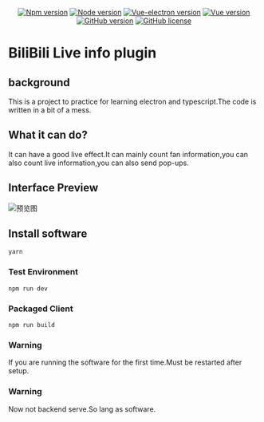 <div align=center>

[![Npm version](https://img.shields.io/badge/npm-v7.10.0-DC143C)](https://github.com/sanqi377/bilibibli) [![Node version](https://img.shields.io/badge/node-v16.0.0-2E8B57)](https://github.com/sanqi377/bilibibli) [![Vue-electron version](https://img.shields.io/badge/vue--electron-v1.0.6-FFD700)](https://github.com/sanqi377/bilibibli) [![Vue version](https://img.shields.io/badge/vue-v2.5.16-E9967A)](https://github.com/sanqi377/bilibibli) [![GitHub version](https://badge.fury.io/gh/sanqi377%2Fbilibibli.svg)](https://github.com/sanqi377/bilibibli) [![GitHub license](https://img.shields.io/badge/LICENSE-MIT-000000)](https://github.com/sanqi377/bilibibli)

</div>

# BiliBili Live info plugin

## background

This is a project to practice for learning electron and typescript.The code is written in a bit of a mess.

## What it can do?

It can have a good live effect.It can mainly count fan information,you can also count live information,you can also send pop-ups.

## Interface Preview
![预览图](https://github.com/sanqi377/picture/blob/main/%E5%BE%AE%E4%BF%A1%E6%88%AA%E5%9B%BE_20210808193631.png?raw=true)

## Install software

```shell
yarn
```

### Test Environment

```shell
npm run dev
```

### Packaged Client

```shell
npm run build
```

### Warning

If you are running the software for the first time.Must be restarted after setup.

### Warning

Now not backend serve.So lang as software.